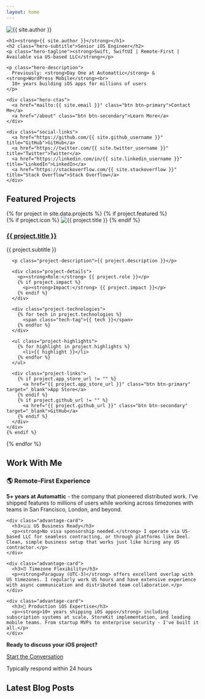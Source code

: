 ```yaml
---
layout: home
---
```


<div class="hero-section">
  <div class="hero-content">
    <img src="{{ site.profile_image }}" alt="{{ site.author }}" class="profile-image">
    
    <h1><strong>{{ site.author }}</strong></h1>
    <h2 class="hero-subtitle">Senior iOS Engineer</h2>
    <p class="hero-tagline"><strong>Swift, SwiftUI | Remote-First | Available via US-based LLC</strong></p>
    
    <p class="hero-description">
      Previously: <strong>Day One at Automattic</strong> & <strong>WordPress Mobile</strong><br>
      10+ years building iOS apps for millions of users
    </p>
    
    <div class="hero-ctas">
      <a href="mailto:{{ site.email }}" class="btn btn-primary">Contact Me</a>
      <a href="/about" class="btn btn-secondary">Learn More</a>
    </div>
    
    <div class="social-links">
      <a href="https://github.com/{{ site.github_username }}" title="GitHub">GitHub</a>
      <a href="https://twitter.com/{{ site.twitter_username }}" title="Twitter">Twitter</a>
      <a href="https://linkedin.com/in/{{ site.linkedin_username }}" title="LinkedIn">LinkedIn</a>
      <a href="https://stackoverflow.com/{{ site.stackoverflow }}" title="Stack Overflow">Stack Overflow</a>
    </div>
  </div>
</div>

## Featured Projects

<div class="projects-grid">
  {% for project in site.data.projects %}
    {% if project.featured %}
    <div class="project-card">
      <div class="project-header">
        {% if project.icon %}
          <img src="{{ project.icon }}" alt="{{ project.title }}" class="project-icon">
        {% endif %}
        <div class="project-title-area">
          <h3><a href="/projects/{{ project.id }}/">{{ project.title }}</a></h3>
          <p class="project-subtitle">{{ project.subtitle }}</p>
        </div>
      </div>
      
      <p class="project-description">{{ project.description }}</p>
      
      <div class="project-details">
        <p><strong>Role:</strong> {{ project.role }}</p>
        {% if project.impact %}
          <p><strong>Impact:</strong> {{ project.impact }}</p>
        {% endif %}
      </div>
      
      <div class="project-technologies">
        {% for tech in project.technologies %}
          <span class="tech-tag">{{ tech }}</span>
        {% endfor %}
      </div>
      
      <ul class="project-highlights">
        {% for highlight in project.highlights %}
          <li>{{ highlight }}</li>
        {% endfor %}
      </ul>
      
      <div class="project-links">
        {% if project.app_store_url != "" %}
          <a href="{{ project.app_store_url }}" class="btn btn-primary" target="_blank">App Store</a>
        {% endif %}
        {% if project.github_url != "" %}
          <a href="{{ project.github_url }}" class="btn btn-secondary" target="_blank">GitHub</a>
        {% endif %}
      </div>
    </div>
    {% endif %}
  {% endfor %}
</div>

## Work With Me

<div class="work-with-me-section">
  <div class="work-advantages">
    <div class="advantage-card">
      <h3>🌎 Remote-First Experience</h3>
      <p><strong>5+ years at Automattic</strong> - the company that pioneered distributed work. I've shipped features to millions of users while working across timezones with teams in San Francisco, London, and beyond.</p>
    </div>
    
    <div class="advantage-card">
      <h3>🇺🇸 US Business Ready</h3>
      <p><strong>No visa sponsorship needed.</strong> I operate via US-based LLC for seamless contracting, or through platforms like Deel. Clean, simple business setup that works just like hiring any US contractor.</p>
    </div>
    
    <div class="advantage-card">
      <h3>⏰ Timezone Flexibility</h3>
      <p><strong>Paraguay (UTC-3)</strong> offers excellent overlap with US timezones. I regularly work US hours and have extensive experience with async communication and distributed team collaboration.</p>
    </div>
    
    <div class="advantage-card">
      <h3>📱 Production iOS Expertise</h3>
      <p><strong>10+ years shipping iOS apps</strong> including subscription systems at scale, StoreKit implementation, and leading mobile teams. From startup MVPs to enterprise security - I've built it all.</p>
    </div>
  </div>
  
  <div class="work-cta">
    <p><strong>Ready to discuss your iOS project?</strong></p>
    <a href="mailto:{{ site.email }}" class="btn btn-primary">Start the Conversation</a>
    <p class="work-note">Typically respond within 24 hours</p>
  </div>
</div>

## Latest Blog Posts
